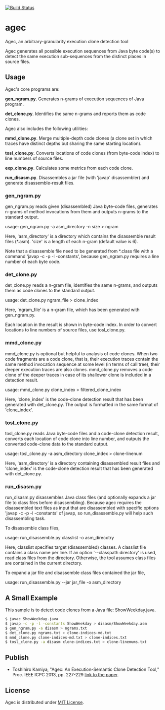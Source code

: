 [![Build Status](https://secure.travis-ci.org/tos-kamiya/agec2.png?branch=master)](http://travis-ci.org/tos-kamiya/agec2)

# agec

Agec, an arbitrary-granularity execution clone detection tool

Agec generates all possible execution sequences from Java byte code(s)
to detect the same execution sub-sequences from the distinct places in source files.

## Usage

Agec's core programs are:

**gen_ngram.py**. Generates n-grams of execution sequences of Java program.

**det_clone.py**. Identifies the same n-grams and reports them as code clones.

Agec also includes the following utilities:

**mmd_clone.py**. Merge multiple-depth code clones (a clone set in which traces have distinct depths but sharing the same starting location).

**tosl_clone.py**. Converts locations of code clones (from byte-code index) to line numbers of source files.

**exp_clone.py**. Calculates some metrics from each code clone.

**run_disasm.py**. Disassembles a jar file (with 'javap' disassembler) and generate disassemble-result files.

### gen_ngram.py

gen_ngram.py reads given (disassembled) Java byte-code files, 
generates n-grams of method invocations from them and outputs n-grams to the standard output.

usage: gen_ngram.py -a asm_directory -n size > ngram

Here, 'asm_directory' is a directory which contains the disassemble result files (*.asm).
'size' is a length of each n-gram (default value is 6).

Note that a disassemble file need to be generated from *.class file with a command
'javap -c -p -l -constants', because gen_ngram.py requires a line number of each byte code.

### det_clone.py

det_clone.py reads a n-gram file, identifies the same n-grams, 
and outputs them as code clones to the standard output.

usage: det_clone.py ngram_file > clone_index

Here, 'ngram_file' is a n-gram file, which has been generated with gen_ngram.py.

Each location in the result is shown in byte-code index.
In order to convert locations to line numbers of source files, use tosl_clone.py.

### mmd_clone.py

mmd_clone.py is optional but helpful to analysis of code clones.
When two code fragments are a code clone, that is, their execution traces 
contain the same method invocation sequence at some level (in terms of call tree),
their deeper execution traces are also clones.
mmd_clone.py removes a code clone of the deeper traces in case of
its shallower clone is included in a detection result.

usage: mmd_clone.py clone_index > filtered_clone_index

Here, 'clone_index' is the code-clone detection result that has been generated with
det_clone.py. 
The output is formatted in the same format of 'clone_index'.

### tosl_clone.py

tosl_clone.py reads Java byte-code files and a code-clone detection result, 
converts each location of code clone into line number, 
and outputs the converted code-clone data to the standard output.

usage: tosl_clone.py -a asm_directory clone_index > clone-linenum

Here, 'asm_directory' is a directory containing disassembled result files and
'clone_index' is the code-clone detection result that has been generated with
det_clone.py.

### run_disasm.py

run_disasm.py disassembles Java class files 
(and optionally expands a jar file to class files before disassembling).
Because agec requires the disassembled text files as input 
that are disassembled with specific options 'javap -c -p -l -constants' of javap,
so run_disassemble.py will help such disassembling task.

To disassemble class files,

usage: run_disassemble.py classlist -o asm_direcotry

Here, classlist specifies target (disassembled) classes.
A classlist file contains a class name per line.
If an option '--classpath directory' is used, read class files from the
directory. Otherwise, the tool assumes class files are contained
in the current directory.

To expand a jar file and disassemble class files contained the jar file,

usage: run_disassemble.py --jar jar_file -o asm_directory

## A Small Example

This sample is to detect code clones from a Java file: ShowWeekday.java.

```bash
$ javac ShowWeekday.java
$ javap -c -p -l -constants ShowWeekday > disasm/ShowWeekday.asm
$ gen_ngram.py -a disasm > ngrams.txt
$ det_clone.py ngrams.txt > clone-indices-md.txt
$ mmd_clone.py clone-indices-md.txt > clone-indices.txt
$ tosl_clone.py -a disasm clone-indices.txt > clone-linenums.txt
```

## Publish

* Toshihiro Kamiya, "Agec: An Execution-Semantic Clone Detection Tool," Proc. IEEE ICPC 2013, pp. 227-229 [link to the paper](http://toshihirokamiya.com/docs/p227-kamiya.pdf).

## License

Agec is distributed under [MIT License](http://opensource.org/licenses/mit-license.php).
